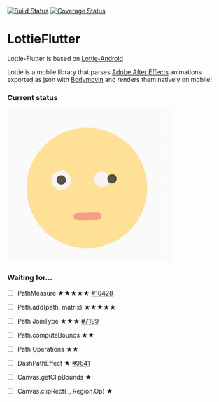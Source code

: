 [![Build Status](https://travis-ci.org/fabiomsr/lottie-flutter.svg?branch=master)](https://travis-ci.org/fabiomsr/lottie-flutter)
[![Coverage Status](https://coveralls.io/repos/github/fabiomsr/lottie-flutter/badge.svg)](https://coveralls.io/github/fabiomsr/lottie-flutter)

# LottieFlutter

Lottie-Flutter is based on [Lottie-Android](https://github.com/airbnb/lottie-android)

Lottie is a mobile library that parses [Adobe After Effects](http://www.adobe.com/products/aftereffects.html) animations exported as json with [Bodymovin](https://github.com/bodymovin/bodymovin) and renders them natively on mobile!

### Current status

![Emoji shock](art/emoji_shock.png)

### Waiting for...

- [ ] PathMeasure ★★★★★ [#10428](https://github.com/flutter/flutter/issues/10428)
- [ ] Path.add(path, matrix) ★★★★★
- [ ] Path JoinType    ★★★ [#7199](https://github.com/flutter/flutter/issues/7199)
- [ ] Path.computeBounds   ★★
- [ ] Path Operations      ★★
- [ ] DashPathEffect ★ [#9641](https://github.com/flutter/flutter/issues/9641)
- [ ] Canvas.getClipBounds   ★
- [ ] Canvas.clipRect(_, Region.Op) ★

